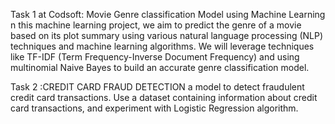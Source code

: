 Task 1 at Codsoft:
Movie Genre classification Model using Machine Learning 
n this machine learning project, we aim to predict the genre of a movie based on its plot summary using various natural language processing (NLP) techniques and machine learning algorithms. We will leverage techniques like TF-IDF (Term Frequency-Inverse Document Frequency) and using multinomial Naive Bayes to build an accurate genre classification model.


Task 2 :CREDIT CARD FRAUD DETECTION
a model to detect fraudulent credit card transactions. Use a dataset containing information about credit card transactions, and experiment with Logistic Regression algorithm.
